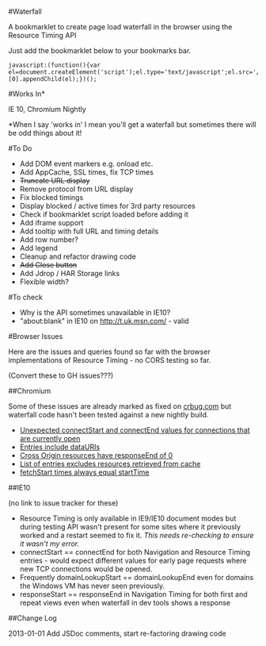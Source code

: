 #Waterfall

A bookmarklet to create page load waterfall in the browser using the Resource Timing API

Just add the bookmarklet below to your bookmarks bar.

```
javascript:(function(){var el=document.createElement('script');el.type='text/javascript';el.src='//andydavies.github.io/waterfall/bookmarklet/waterfall.js';document.getElementsByTagName('body')[0].appendChild(el);})();
```

#Works In*

IE 10, Chromium Nightly

*When I say 'works in' I mean you'll get a waterfall but sometimes there will be odd things about it!

#To Do

- Add DOM event markers e.g. onload etc.
- Add AppCache, SSL times, fix TCP times
- ~~Truncate URL display~~
- Remove protocol from URL display
- Fix blocked timings
- Display blocked / active times for 3rd party resources
- Check if bookmarklet script loaded before adding it
- Add iframe support
- Add tooltip with full URL and timing details
- Add row number?
- Add legend
- Cleanup and refactor drawing code
- ~~Add Close button~~
- Add Jdrop / HAR Storage links
- Flexible width?

#To check

- Why is the API sometimes unavailable in IE10?
- "about:blank" in IE10 on http://t.uk.msn.com/ - valid

#Browser Issues

Here are the issues and queries found so far with the browser implementations of Resource Timing - no CORS testing so far.

(Convert these to GH issues???)

##Chromium

Some of these issues are already marked as fixed on [crbug.com](http://crbug.com/) but waterfall code hasn't been tested against a new nightly build.

- [Unexpected connectStart and connectEnd values for connections that are currently open](http://code.google.com/p/chromium/issues/detail?id=165897)
- [Entries include dataURIs](http://code.google.com/p/chromium/issues/detail?id=165963&)
- [Cross Origin resources have responseEnd of 0](http://code.google.com/p/chromium/issues/detail?id=166006)
- [List of entries excludes resources retrieved from cache](http://code.google.com/p/chromium/issues/detail?id=166404)
- [fetchStart times always equal startTime](http://code.google.com/p/chromium/issues/detail?id=166710)

##IE10

(no link to issue tracker for these)

- Resource Timing is only available in IE9/IE10 document modes but during testing API wasn't present for some sites where it previously worked and a restart seemed to fix it. _This needs re-checking to ensure it wasn't my error._
- connectStart == connectEnd for both Navigation and Resource Timing entries - would expect different values for early page requests where new TCP connections would be opened.
- Frequently domainLookupStart == domainLookupEnd even for domains the Windows VM has never seen previously.
- responseStart == responseEnd in Navigation Timing for both first and repeat views even when waterfall in dev tools shows a response

##Change Log

2013-01-01 Add JSDoc comments, start re-factoring drawing code
